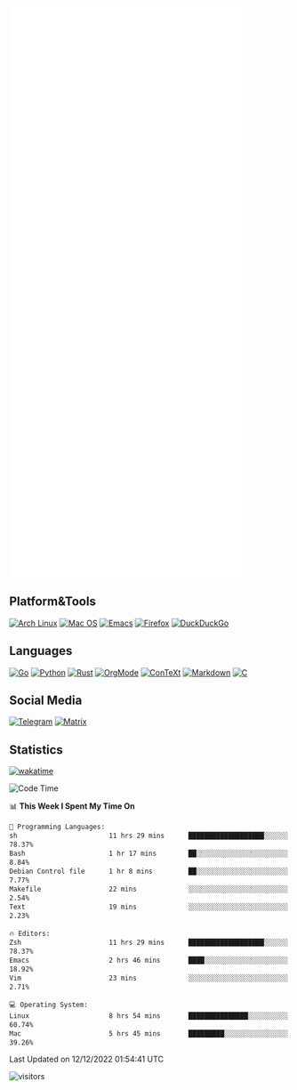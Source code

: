 ![Metrics](https://github.com/SteamedFish/SteamedFish/blob/master/github-metrics.svg)

## Platform&Tools

[![Arch Linux](https://img.shields.io/badge/ArchLinux-1793D1?logo=arch-linux&logoColor=fff&style=flat-square)](https://archlinux.org/)
[![Mac OS](https://img.shields.io/badge/MacOS-000000?style=flat-square&logo=macos&logoColor=F0F0F0)](https://www.apple.com/macos/)
[![Emacs](https://img.shields.io/badge/Emacs-%237F5AB6.svg?&style=flat-square&logo=gnu-emacs&logoColor=white)](https://www.gnu.org/software/emacs/)
[![Firefox](https://img.shields.io/badge/Firefox-FF7139?style=flat-square&logo=Firefox-Browser&logoColor=white)](https://firefox.com/)
[![DuckDuckGo](https://img.shields.io/badge/DuckDuckGo-DE5833?style=flat-square&logo=DuckDuckGo&logoColor=white)](https://duckduckgo.com/)

## Languages

[![Go](https://img.shields.io/badge/Golang-%2300ADD8.svg?style=flat-square&logo=go&logoColor=white)](https://golang.org/)
[![Python](https://img.shields.io/badge/Python-3670A0?style=flat-square&logo=python&logoColor=ffdd54)](https://www.python.org/)
[![Rust](https://img.shields.io/badge/Rust-%23000000.svg?style=flat-square&logo=rust&logoColor=white)](https://www.rust-lang.org/)
[![OrgMode](https://img.shields.io/badge/OrgMode-%23000000.svg?style=flat-square&logo=org&logoColor=white)](https://orgmode.org/)
[![ConTeXt](https://img.shields.io/badge/ConTeXt-%23008080.svg?style=flat-square&logo=latex&logoColor=white)](https://contextgarden.net/)
[![Markdown](https://img.shields.io/badge/MarkDown-%23000000.svg?style=flat-square&logo=markdown&logoColor=white)](https://daringfireball.net/projects/markdown/)
[![C](https://img.shields.io/badge/C-%2300599C.svg?style=flat-square&logo=c&logoColor=white)](https://www.iso.org/standard/74528.html)

## Social Media
[![Telegram](https://img.shields.io/badge/SteamedFish-2CA5E0?style=social&logo=telegram&logoColor=white)](https://t.me/SteamedFish)
[![Matrix](https://img.shields.io/badge/SteamedFish-2CA5E0?style=social&logo=matrix&logoColor=black)](https://matrix.to/#/@i:steamedfish.org)

## Statistics
[![wakatime](https://wakatime.com/badge/user/168280d6-fcf2-4b4f-ad3a-dc4612f35b38.svg)](https://wakatime.com/@168280d6-fcf2-4b4f-ad3a-dc4612f35b38)

<!--START_SECTION:waka-->
![Code Time](http://img.shields.io/badge/Code%20Time-2%2C210%20hrs%2027%20mins-blue)

📊 **This Week I Spent My Time On** 

```text
💬 Programming Languages: 
sh                       11 hrs 29 mins      ███████████████████░░░░░░   78.37% 
Bash                     1 hr 17 mins        ██░░░░░░░░░░░░░░░░░░░░░░░   8.84% 
Debian Control file      1 hr 8 mins         ██░░░░░░░░░░░░░░░░░░░░░░░   7.77% 
Makefile                 22 mins             ░░░░░░░░░░░░░░░░░░░░░░░░░   2.54% 
Text                     19 mins             ░░░░░░░░░░░░░░░░░░░░░░░░░   2.23%

🔥 Editors: 
Zsh                      11 hrs 29 mins      ███████████████████░░░░░░   78.37% 
Emacs                    2 hrs 46 mins       ████░░░░░░░░░░░░░░░░░░░░░   18.92% 
Vim                      23 mins             ░░░░░░░░░░░░░░░░░░░░░░░░░   2.71%

💻 Operating System: 
Linux                    8 hrs 54 mins       ███████████████░░░░░░░░░░   60.74% 
Mac                      5 hrs 45 mins       █████████░░░░░░░░░░░░░░░░   39.26%

```


 Last Updated on 12/12/2022 01:54:41 UTC
<!--END_SECTION:waka-->

![visitors](https://visitor-badge.laobi.icu/badge?page_id=SteamedFish.SteamedFish)
